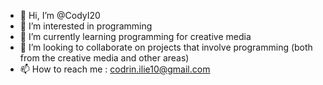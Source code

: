 - 👋 Hi, I’m @CodyI20
- 👀 I’m interested in programming
- 🌱 I’m currently learning programming for creative media
- 💞️ I’m looking to collaborate on projects that involve programming (both from the creative media and other areas)
- 📫 How to reach me : codrin.ilie10@gmail.com

<!---
CodyI20/CodyI20 is a ✨ special ✨ repository because its `README.md` (this file) appears on your GitHub profile.
You can click the Preview link to take a look at your changes.
--->
